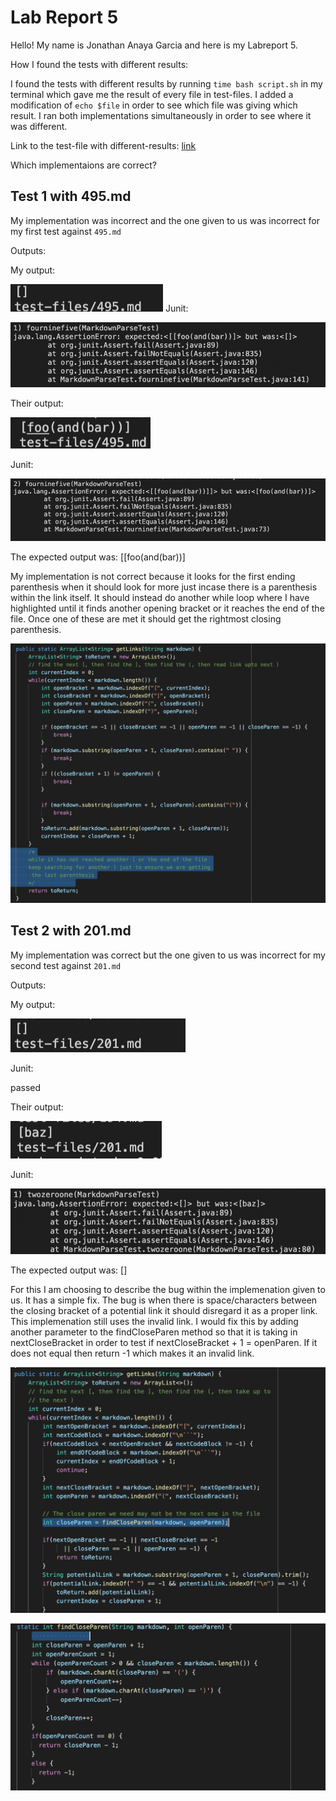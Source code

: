 # Lab Report 5
Hello! My name is Jonathan Anaya Garcia and here is my Labreport 5.

How I found the tests with different results:

I found the tests with different results by running `time bash script.sh` in my terminal which gave me the result of every file in test-files. I added a modification of `echo $file` in order to see which file was giving which result. I ran both implementations simultaneously in order to see where it was different.

Link to the test-file with different-results: [link](https://github.com/janayagarcia/markdown-parser/tree/main/test-files)

Which implementaions are correct?
## Test 1 with 495.md
My implementation was incorrect and the one given to us was incorrect for my first test against `495.md`

Outputs:

My output:

![link](my495.png)
Junit:

![link](updatemy495.png)

Their output:

![link](their495.png)

Junit:

![link](theirjunit495.png)


The expected output was: [[foo(and(bar))]

My implementation is not correct because it looks for the first ending parenthesis when it should look for more just incase there is a parenthesis within the link itself. It should instead do another while loop where I have highlighted until it finds another opening bracket or it reaches the end of the file. Once one of these are met it should get the rightmost closing parenthesis.

![link](mychange.png)

## Test 2 with 201.md
My implementation was correct but the one given to us was incorrect for my second test against `201.md`

Outputs:

My output:

![link](my201.png)

Junit:

passed

Their output:

![link](their201.png)

Junit:

![link](theirjunit201.png)


The expected output was: []

For this I am choosing to describe the bug within the implemenation given to us. It has a simple fix. The bug is when there is space/characters between the closing bracket of a potential link it should disregard it as a proper link. This implemenation still uses the invalid link. I would fix this by adding another parameter to the findCloseParen method so that it is taking in nextCloseBracket in order to test if nextCloseBracket + 1 = openParen. If it does not equal then return -1 which makes it an invalid link.

![link](theirchange1.png)

![link](theirchange2.png)
